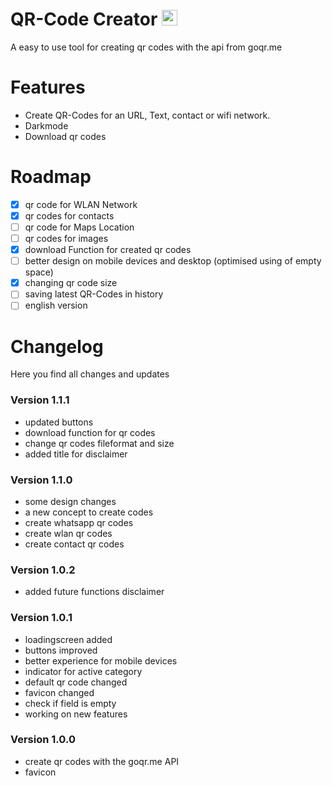 # QR-Code Creator <img src="https://qr.michivonah.ch/favicon.png" height="25px" width="auto">
A easy to use tool for creating qr codes with the api from goqr.me

# Features
- Create QR-Codes for an URL, Text, contact or wifi network.
- Darkmode
- Download qr codes

# Roadmap
- [x] qr code for WLAN Network
- [x] qr codes for contacts
- [ ] qr code for Maps Location
- [ ] qr codes for images
- [x] download Function for created qr codes
- [ ] better design on mobile devices and desktop (optimised using of empty space)
- [x] changing qr code size
- [ ] saving latest QR-Codes in history
- [ ] english version

# Changelog
Here you find all changes and updates

### Version 1.1.1
- updated buttons
- download function for qr codes
- change qr codes fileformat and size
- added title for disclaimer

### Version 1.1.0
- some design changes
- a new concept to create codes
- create whatsapp qr codes
- create wlan qr codes
- create contact qr codes

### Version 1.0.2
- added future functions disclaimer

### Version 1.0.1
- loadingscreen added
- buttons improved
- better experience for mobile devices
- indicator for active category
- default qr code changed
- favicon changed
- check if field is empty
- working on new features

### Version 1.0.0
- create qr codes with the goqr.me API
- favicon
